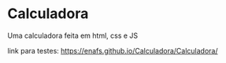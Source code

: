 # Calculadora
Uma calculadora feita em html, css e JS

link para testes:
https://enafs.github.io/Calculadora/Calculadora/
